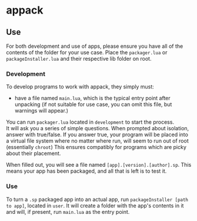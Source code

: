 # appack

## Use

For both development and use of apps, please ensure you have all of the contents of the folder for your use case. Place the `packager.lua` or `packageInstaller.lua` and their respective lib folder on root.
### Development

To develop programs to work with appack, they simply must:
- have a file named `main.lua`, which is the typical entry point after unpacking (if not suitable for use case, you can omit this file, but warnings will appear.)

You can run `packager.lua` located in `development` to start the process.\
It will ask you a series of simple questions. When prompted about isolation, answer with true/false. If you answer true, your program will be placed into a virtual file system where no matter where run, will seem to run out of root (essentially `chroot`) This ensures compatibly for programs which are picky about their placement.

When filled out, you will see a file named `[app].[version].[author].sp`. This means your app has been packaged, and all that is left is to test it.

### Use

To turn a `.sp` packaged app into an actual app, run `packageInstaller [path to app]`, located in `user`. It will create a folder with the app's contents in it and will, if present, run `main.lua` as the entry point.
